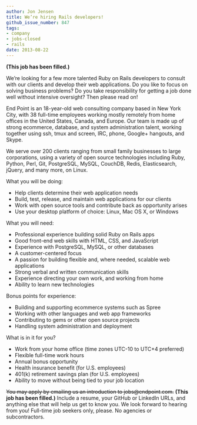 ```yaml
---
author: Jon Jensen
title: We’re hiring Rails developers!
github_issue_number: 847
tags:
- company
- jobs-closed
- rails
date: 2013-08-22
---
```


**(This job has been filled.)**

We’re looking for a few more talented Ruby on Rails developers to consult with our clients and develop their web applications. Do you like to focus on solving business problems? Do you take responsibility for getting a job done well without intensive oversight? Then please read on!

End Point is an 18-year-old web consulting company based in New York City, with 38 full-time employees working mostly remotely from home offices in the United States, Canada, and Europe. Our team is made up of strong ecommerce, database, and system administration talent, working together using ssh, tmux and screen, IRC, phone, Google+ hangouts, and Skype.

We serve over 200 clients ranging from small family businesses to large corporations, using a variety of open source technologies including Ruby, Python, Perl, Git, PostgreSQL, MySQL, CouchDB, Redis, Elasticsearch, jQuery, and many more, on Linux.

What you will be doing:

- Help clients determine their web application needs
- Build, test, release, and maintain web applications for our clients
- Work with open source tools and contribute back as opportunity arises
- Use your desktop platform of choice: Linux, Mac OS X, or Windows

What you will need:

- Professional experience building solid Ruby on Rails apps
- Good front-end web skills with HTML, CSS, and JavaScript
- Experience with PostgreSQL, MySQL, or other databases
- A customer-centered focus
- A passion for building flexible and, where needed, scalable web applications
- Strong verbal and written communication skills
- Experience directing your own work, and working from home
- Ability to learn new technologies

Bonus points for experience:

- Building and supporting ecommerce systems such as Spree
- Working with other languages and web app frameworks
- Contributing to gems or other open source projects
- Handling system administration and deployment

What is in it for you?

- Work from your home office (time zones UTC-10 to UTC+4 preferred)
- Flexible full-time work hours
- Annual bonus opportunity
- Health insurance benefit (for U.S. employees)
- 401(k) retirement savings plan (for U.S. employees)
- Ability to move without being tied to your job location

~~You may apply by emailing us an introduction to jobs&#x40;endpoint.com.~~
**(This job has been filled.)**
Include a resume, your GitHub or LinkedIn URLs, and anything else that will help us get to know you. We look forward to hearing from you! Full-time job seekers only, please. No agencies or subcontractors.

